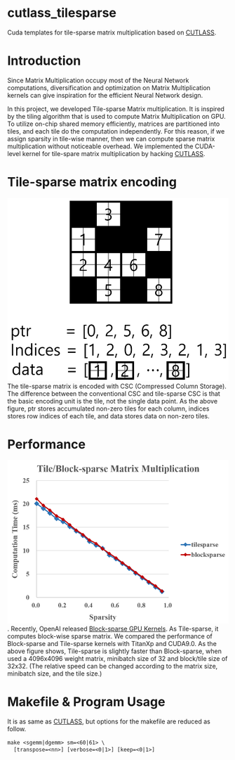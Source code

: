 # cutlass_tilesparse
Cuda templates for tile-sparse matrix multiplication based on [CUTLASS](https://github.com/NVIDIA/cutlass).


# Introduction
Since Matrix Multiplication occupy most of the Neural Network computations, diversification and optimization on Matrix Multiplication kernels can give inspiration for the efficient Neural Network design.

In this project, we developed Tile-sparse Matrix multiplication. It is inspired by the tiling algorithm that is used to compute Matrix Multiplication on GPU. To utilize on-chip shared memory efficiently, matrices are partitioned into tiles, and each tile do the computation independently. For this reason, if we assign sparsity in tile-wise manner, then we can compute sparse matrix multiplication without noticeable overhead. We implemented the CUDA-level kernel for tile-spare matrix multiplication by hacking [CUTLASS](https://github.com/NVIDIA/cutlass).


# Tile-sparse matrix encoding
![ALT](/images/bsc.png "Tile-sparse matrix encoding")
The tile-sparse matrix is encoded with CSC (Compressed Column Storage). The difference between the conventional CSC and tile-sparse CSC is that the basic encoding unit is the tile, not the single data point.
As the above figure, ptr stores accumulated non-zero tiles for each column, indices stores row indices of each tile, and data stores data on non-zero tiles.


# Performance
![ALT](/images/performance.png "Tile-sparse performance comparison with Block-sparse on Matrix Multiplication. The weight matrix size is 4096x4096, and the minibatch is size of 32. The size of block/tile is 32x32.").
Recently, OpenAI released [Block-sparse GPU Kernels](https://github.com/openai/blocksparse). As Tile-sparse, it computes block-wise sparse matrix. We compared the performance of Block-sparse and Tile-sparse kernels with TitanXp and CUDA9.0. As the above figure shows, Tile-sparse is slightly faster than Block-sparse, when used a 4096x4096 weight matrix, minibatch size of 32 and block/tile size of 32x32. (The relative speed can be changed according to the matrix size, minibatch size, and the tile size.)


# Makefile & Program Usage
It is as same as [CUTLASS](https://github.com/NVIDIA/cutlass), but options for the makefile are reduced as follow.

    make <sgemm|dgemm> sm=<60|61> \
      [transpose=<nn>] [verbose=<0|1>] [keep=<0|1>]
